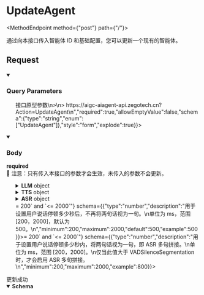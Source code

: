 <h1 className={"openapi__heading"}>UpdateAgent</h1>

<MethodEndpoint method={"post"} path={"/"}></MethodEndpoint>


通过向本接口传入智能体 ID 和基础配置，您可以更新一个现有的智能体。
## Request
<details style={{"marginBottom":"1rem"}} className={"openapi-markdown__details"} data-collapsed={false} open={true}><summary style={{}}><h3 className={"openapi-markdown__details-summary-header-params"}>Query Parameters</h3></summary><div><ul><ParamsItem className={"paramsItem"} param={{"name":"Action","in":"query","description":"> 接口原型参数\n>\n> https://aigc-aiagent-api.zegotech.cn?Action=UpdateAgent\n","required":true,"allowEmptyValue":false,"schema":{"type":"string","enum":["UpdateAgent"]},"style":"form","explode":true}}></ParamsItem><ParamsItem className={"paramsItem"} param={{"name":"AppId","in":"query","description":"AppId，ZEGO 分配的用户唯一凭证。","required":true,"schema":{"type":"integer","format":"uint32"}}}></ParamsItem><ParamsItem className={"paramsItem"} param={{"name":"SignatureNonce","in":"query","description":"随机字符串。","required":true,"schema":{"type":"string"}}}></ParamsItem><ParamsItem className={"paramsItem"} param={{"name":"Timestamp","in":"query","description":"Unix 时间戳，单位为秒。最多允许 10 分钟的误差。","required":true,"schema":{"type":"integer","format":"int64"}}}></ParamsItem><ParamsItem className={"paramsItem"} param={{"name":"Signature","in":"query","description":"签名，用于验证请求的合法性。","required":true,"schema":{"type":"string"}}}></ParamsItem><ParamsItem className={"paramsItem"} param={{"name":"SignatureVersion","in":"query","description":"签名版本号，默认值为 2.0。","required":true,"schema":{"type":"string","enum":["2.0"]}}}></ParamsItem></ul></div></details>
<MimeTabs className={"openapi-tabs__mime request"}><TabItem label={"application/json"} value={"application/json-schema"}><details style={{}} className={"openapi-markdown__details mime"} data-collapsed={false} open={true}><summary style={{}} className={"openapi-markdown__details-summary-mime"}><h3 className={"openapi-markdown__details-summary-header-body"}>Body</h3><strong className={"openapi-schema__required"}>required</strong></summary><div className={"body-description-container"}><div className={"body-description"}>📌 注意：只有传入本接口的参数才会生效，未传入的参数不会更新。</div></div><ul className={"request-schema-first-body-node-container"}><SchemaItem collapsible={false} name={"AgentId"} required={true} schemaName={"string"} qualifierMessage={undefined} schema={{"type":"string","description":"已注册智能体的唯一标识。","example":"xiaozhi"}}></SchemaItem><SchemaItem collapsible={false} name={"Name"} required={false} schemaName={"string"} qualifierMessage={"**Possible values:** `<= 64 characters`"} schema={{"type":"string","description":"智能体名称","maxLength":64,"example":"小智"}}></SchemaItem><SchemaItem collapsible={true} className={"schemaItem"}><details style={{}} className={"openapi-markdown__details"}><summary style={{}}><span className={"openapi-schema__container"}><strong className={"openapi-schema__property"}>LLM</strong><span className={"openapi-schema__name"}> object</span></span></summary><div className={"schema-description-container"}><SchemaItem collapsible={false} name={"Url"} required={true} schemaName={"string"} qualifierMessage={undefined} schema={{"type":"string","description":"接收请求的端点（可以是你自己的服务，也可以是任何 LLM 服务提供商提供的服务），并且必须兼容 [OpenAI Chat Completions API](https://platform.openai.com/docs/api-reference/chat)。\n\n例如：https://api.openai.com/v1/chat/completions\n\n> **📌 重要说明**\n>\n> 如果 ApiKey 设置为 \"zego_test\"，则必须使用以下 Url 地址之一：\n> - MiniMax：https://api.minimax.chat/v1/text/chatcompletion_v2\n> - 火山引擎（豆包）：https://ark.cn-beijing.volces.com/api/v3/chat/completions\n> - 阿里云百炼（通义千问）：https://dashscope.aliyuncs.com/compatible-mode/v1/chat/completions\n> - 阶跃星辰：https://api.stepfun.com/v1/chat/completions\n","example":"https://ark.cn-beijing.volces.com/api/v3/chat/completions"}}></SchemaItem><SchemaItem collapsible={false} name={"ApiKey"} required={false} schemaName={"string"} qualifierMessage={undefined} schema={{"type":"string","description":"LLM 服务提供商用于认证的参数。默认为空，但在生产环境中必须提供。\n\n> **📌 重要说明**\n>\n> 在接入测试期间(AI Agent 服务开通 2 周内)，可以将该参数值设置为 \"zego_test\" 即可使用该服务。\n","example":"zego_test"}}></SchemaItem><SchemaItem collapsible={false} name={"Model"} required={true} schemaName={"string"} qualifierMessage={undefined} schema={{"type":"string","description":"LLM 模型。不同的 LLM 服务提供商支持不同的模型，请参考其官方文档选择合适的模型。\n\n> **📌 重要说明**\n>\n> 如果 ApiKey 设置为 \"zego_test\"，则必须使用以下模型之一：\n> - MiniMax：\n>   - *MiniMax-Text-01*\n> - 火山引擎（豆包）：\n>   - *doubao-1-5-pro-32k-250115*\n>   - *doubao-1-5-lite-32k-250115*\n> - 阿里云百炼（通义千问）：\n>   - *qwen-plus*\n> - 阶跃星辰：\n>   - *step-2-16k*\n","example":"doubao-1-5-lite-32k-250115"}}></SchemaItem><SchemaItem collapsible={false} name={"SystemPrompt"} required={false} schemaName={"string"} qualifierMessage={undefined} schema={{"type":"string","description":"智能体系统提示（prompt）。调用 LLM 时附加在最前的预定义信息，用于控制 LLM 输出。可以是角色设定、提示词和回答样例等。","example":"你是一个友好的助手"}}></SchemaItem><SchemaItem collapsible={false} name={"Temperature"} required={false} schemaName={"number"} qualifierMessage={"**Possible values:** `>= 0` and `<= 2`"} schema={{"type":"number","description":"数值越高，输出越随机；数值越低，输出越集中和确定。","minimum":0,"maximum":2,"default":0.7,"example":0.7}}></SchemaItem><SchemaItem collapsible={false} name={"TopP"} required={false} schemaName={"number"} qualifierMessage={"**Possible values:** `>= 0` and `<= 1`"} schema={{"type":"number","description":"采样方法，数值越小，确定性越强；数值越大，随机性越强。","minimum":0,"maximum":1,"default":0.9,"example":0.9}}></SchemaItem><SchemaItem collapsible={false} name={"Params"} required={false} schemaName={"object"} qualifierMessage={undefined} schema={{"type":"object","description":"LLM 服务提供商支持的其他参数，如最大 Token 数量限制等。不同的 LLM 提供商支持不同的参数，请参考其官方文档并根据需要填写。","example":{"max_tokens":16384}}}></SchemaItem><SchemaItem collapsible={false} name={"AddAgentInfo"} required={false} schemaName={"boolean"} qualifierMessage={undefined} schema={{"type":"boolean","description":"如果此值为 true，AI Agent 服务器在请求 LLM 服务时会在请求参数中包含智能体信息。\n您可以使用此参数在自定义 LLM 服务中执行额外的业务逻辑。\n\nagent_info 的结构如下：\n- room_id: 房间 ID\n- user_id: 用户 ID\n- agent_instance_id: 智能体实例 ID\n","default":false,"example":false}}></SchemaItem></div></details></SchemaItem><SchemaItem collapsible={true} className={"schemaItem"}><details style={{}} className={"openapi-markdown__details"}><summary style={{}}><span className={"openapi-schema__container"}><strong className={"openapi-schema__property"}>TTS</strong><span className={"openapi-schema__name"}> object</span></span></summary><div className={"schema-description-container"}><SchemaItem collapsible={false} name={"Vendor"} required={true} schemaName={"string"} qualifierMessage={"**Possible values:** [`Aliyun`, `ByteDance`, `ByteDanceFlowing`, `MiniMax`, `CosyVoice`]"} schema={{"type":"string","description":"语音合成（TTS）服务提供商。选项：\n- Aliyun: 阿里云\n- ByteDance: 字节跳动火山语音（大模型语音合成 API）\n- ByteDanceFlowing: 字节跳动火山语音（流式语音合成 API (WebSocket)）\n- MiniMax: MiniMax\n- CosyVoice: 阿里云 CosyVoice\n","enum":["Aliyun","ByteDance","ByteDanceFlowing","MiniMax","CosyVoice"],"example":"ByteDance"}}></SchemaItem><SchemaItem collapsible={true} className={"schemaItem"}><details style={{}} className={"openapi-markdown__details"}><summary style={{}}><span className={"openapi-schema__container"}><strong className={"openapi-schema__property"}>Params</strong><span className={"openapi-schema__name"}> object</span><span className={"openapi-schema__divider"}></span><span className={"openapi-schema__required"}>required</span></span></summary><div className={"schema-description-container"}><div className={"schema-description"}><div>  <p>TTS 配置参数，格式为 JSON 对象。包含 app 参数（用于认证）和其他参数（用于调整 TTS 效果）。</p>  <br/>  <p>除 app 参数外，还可以传入其他 TTS 配置参数来调整语音合成效果，这些参数会直接透传给对应的 TTS 服务提供商。</p>  <p>您可以根据 Vendor 的值，参考如下服务提供商的官方文档获取所需信息：</p>  <p>- Aliyun：[智能语音合成 - 接口说明](https://help.aliyun.com/zh/isi/developer-reference/overview-of-speech-synthesis?spm=a2c4g.11186623.help-menu-30413.d_3_1_0_0.9e5b1f01YvXYPa&scm=20140722.H_84435._.OR_help-T_cn~zh-V_1#section-ljp-l5z-efu)</p>  <p>- ByteDance：[大模型语音合成 API - 参数列表 - 请求参数](https://www.volcengine.com/docs/6561/1257584#%E8%AF%B7%E6%B1%82%E5%8F%82%E6%95%B0)</p>  <p>- ByteDanceFlowing：[双向流式 API - WebSocket 二进制协议](https://www.volcengine.com/docs/6561/1329505#websocket-%E4%BA%8C%E8%BF%9B%E5%88%B6%E5%8D%8F%E8%AE%AE) 中的 “Payload 请求参数”</p>  <p>- MiniMax：[语音模型 - T2A v2 - WebSocket - 接口请求参数](https://platform.minimaxi.com/document/T2A%20V2?key=66719005a427f0c8a5701643#PxNsxKPXzZqmI7zIc3O2Wy63)</p>  <p>- CosyVoice：[语音合成CosyVoice WebSocket API](https://help.aliyun.com/zh/model-studio/cosyvoice-websocket-api?spm=a2c4g.11186623.help-menu-2400256.d_2_5_0_2.3edf33b47WqNcp) 中的 “payload 请求参数”</p></div></div><SchemaItem collapsible={true} className={"schemaItem"}><details style={{}} className={"openapi-markdown__details"}><summary style={{}}><strong>app</strong><span className={"schema-name"}> object</span><strong style={{"fontSize":"var(--ifm-code-font-size)","color":"var(--openapi-required)"}}> required</strong></summary><div className={"schema-description-container"}><div className={"schema-description"}>用于 TTS 服务鉴权，不同的 Vendor 值要求传入的 app 参数的结构不同，请查看一下每个厂商的要求说明。</div></div><div className={"oneof-container"}><span className={"oneof-label badge badge--info"}>oneOf</span><SchemaTabs><TabItem label={"Aliyun"} value={"0-item-properties"}><SchemaItem collapsible={false} name={"app_key"} required={true} schemaName={"string"} qualifierMessage={undefined} schema={{"type":"string","description":"请参考阿里云文档 [智能语音交互 - 快速入门 - 从这里开始](https://help.aliyun.com/zh/isi/getting-started/start-here?spm=a2c4g.11186623.0.0.44f34b4f40XABA#659bb8103941q) 中 “步骤 4：管理项目” 获取 AppKey 并传入此处。\n> **📌 重要说明**\n>\n> 在接入测试期间(AI Agent 服务开通 2 周内)，可以将该参数值设置为 \"zego_test\" 即可使用该服务。\n","example":"zego_test"}}></SchemaItem><SchemaItem collapsible={false} name={"ak_id"} required={true} schemaName={"string"} qualifierMessage={undefined} schema={{"type":"string","description":"请参考阿里云文档 [智能语音交互 - 快速入门 - 从这里开始](https://help.aliyun.com/zh/isi/getting-started/start-here?spm=a2c4g.11186623.0.0.44f34b4f40XABA#659bb8103941q) 中 “步骤 2：创建 AccessKey” 获取 AccessKey ID 并传入此处。\n> **📌 重要说明**\n>\n> 在接入测试期间(AI Agent 服务开通 2 周内)，可以将该参数值设置为 \"zego_test\" 即可使用该服务。\n","example":"zego_test"}}></SchemaItem><SchemaItem collapsible={false} name={"ak_key"} required={true} schemaName={"string"} qualifierMessage={undefined} schema={{"type":"string","description":"请参考阿里云文档 [智能语音交互 - 快速入门 - 从这里开始](https://help.aliyun.com/zh/isi/getting-started/start-here?spm=a2c4g.11186623.0.0.44f34b4f40XABA#659bb8103941q) 中 “步骤 2：创建 AccessKey” 获取 AccessKey Secret 并传入此处。\n> **📌 重要说明**\n>\n> 在接入测试期间(AI Agent 服务开通 2 周内)，可以将该参数值设置为 \"zego_test\" 即可使用该服务。\n","example":"zego_test"}}></SchemaItem></TabItem><TabItem label={"ByteDance"} value={"1-item-properties"}><SchemaItem collapsible={false} name={"appid"} required={true} schemaName={"string"} qualifierMessage={undefined} schema={{"type":"string","description":"请参考火山引擎文档 [语音技术 - 快速入门 - 控制台使用 FAQ](https://www.volcengine.com/docs/6561/196768#q1%EF%BC%9A%E5%93%AA%E9%87%8C%E5%8F%AF%E4%BB%A5%E8%8E%B7%E5%8F%96%E5%88%B0%E4%BB%A5%E4%B8%8B%E5%8F%82%E6%95%B0appid%EF%BC%8Ccluster%EF%BC%8Ctoken%EF%BC%8Cauthorization-type%EF%BC%8Csecret-key-%EF%BC%9F) 中 “哪里可以获取到以下参数appid，cluster，token，authorization_type，secret_key ？”。\n> **📌 重要说明**\n>\n> 在接入测试期间(AI Agent 服务开通 2 周内)，可以将该参数值设置为 \"zego_test\" 即可使用该服务。\n","example":"zego_test"}}></SchemaItem><SchemaItem collapsible={false} name={"token"} required={true} schemaName={"string"} qualifierMessage={undefined} schema={{"type":"string","description":"请参考火山引擎文档 [语音技术 - 快速入门 - 控制台使用 FAQ](https://www.volcengine.com/docs/6561/196768#q1%EF%BC%9A%E5%93%AA%E9%87%8C%E5%8F%AF%E4%BB%A5%E8%8E%B7%E5%8F%96%E5%88%B0%E4%BB%A5%E4%B8%8B%E5%8F%82%E6%95%B0appid%EF%BC%8Ccluster%EF%BC%8Ctoken%EF%BC%8Cauthorization-type%EF%BC%8Csecret-key-%EF%BC%9F) 中 “哪里可以获取到以下参数appid，cluster，token，authorization_type，secret_key ？”。\n> **📌 重要说明**\n>\n> 在接入测试期间(AI Agent 服务开通 2 周内)，可以将该参数值设置为 \"zego_test\" 即可使用该服务。\n","example":"zego_test"}}></SchemaItem><SchemaItem collapsible={false} name={"cluster"} required={true} schemaName={""} qualifierMessage={"**Possible values:** [`volcano_tts`, `volcano_mega`, `volcano_icl`]"} schema={{"description":"火山引擎集群配置\n> **📌 重要说明**\n>\n> 此参数需与 audio.voice_type 参数匹配。\n","enum":["volcano_tts","volcano_mega","volcano_icl"],"default":"volcano_tts","example":"volcano_tts"}}></SchemaItem></TabItem><TabItem label={"ByteDanceFlowing"} value={"2-item-properties"}><SchemaItem collapsible={false} name={"appid"} required={true} schemaName={"string"} qualifierMessage={undefined} schema={{"type":"string","description":"请参考火山引擎文档 [语音技术 - 快速入门 - 控制台使用 FAQ](https://www.volcengine.com/docs/6561/196768#q1%EF%BC%9A%E5%93%AA%E9%87%8C%E5%8F%AF%E4%BB%A5%E8%8E%B7%E5%8F%96%E5%88%B0%E4%BB%A5%E4%B8%8B%E5%8F%82%E6%95%B0appid%EF%BC%8Ccluster%EF%BC%8Ctoken%EF%BC%8Cauthorization-type%EF%BC%8Csecret-key-%EF%BC%9F) 中 “哪里可以获取到以下参数appid，cluster，token，authorization_type，secret_key ？”。\n> **📌 重要说明**\n>\n> 在接入测试期间(AI Agent 服务开通 2 周内)，可以将该参数值设置为 \"zego_test\" 即可使用该服务。\n","example":"zego_test"}}></SchemaItem><SchemaItem collapsible={false} name={"token"} required={true} schemaName={"string"} qualifierMessage={undefined} schema={{"type":"string","description":"请参考火山引擎文档 [语音技术 - 快速入门 - 控制台使用 FAQ](https://www.volcengine.com/docs/6561/196768#q1%EF%BC%9A%E5%93%AA%E9%87%8C%E5%8F%AF%E4%BB%A5%E8%8E%B7%E5%8F%96%E5%88%B0%E4%BB%A5%E4%B8%8B%E5%8F%82%E6%95%B0appid%EF%BC%8Ccluster%EF%BC%8Ctoken%EF%BC%8Cauthorization-type%EF%BC%8Csecret-key-%EF%BC%9F) 中 “哪里可以获取到以下参数appid，cluster，token，authorization_type，secret_key ？”。\n> **📌 重要说明**\n>\n> 在接入测试期间(AI Agent 服务开通 2 周内)，可以将该参数值设置为 \"zego_test\" 即可使用该服务。\n","example":"zego_test"}}></SchemaItem><SchemaItem collapsible={false} name={"resource_id"} required={true} schemaName={""} qualifierMessage={"**Possible values:** [`volc.service_type.10029`, `volc.megatts.default`, `volc.megatts.concurr`]"} schema={{"description":"火山引擎资源 ID\n> **📌 重要说明**\n>\n> 此参数需与 req_params.speaker 参数匹配。\n","enum":["volc.service_type.10029","volc.megatts.default","volc.megatts.concurr"],"default":"volc.service_type.10029","example":"volc.service_type.10029"}}></SchemaItem></TabItem><TabItem label={"MiniMax"} value={"3-item-properties"}><SchemaItem collapsible={false} name={"api_key"} required={true} schemaName={"string"} qualifierMessage={undefined} schema={{"type":"string","description":"请参考 MiniMax 文档 [快速开始](https://platform.minimaxi.com/document/Fast%20access?key=66701cf51d57f38758d581b2) 获取 api key 并传入此处。\n> **📌 重要说明**\n>\n> 在接入测试期间(AI Agent 服务开通 2 周内)，可以将该参数值设置为 \"zego_test\" 即可使用该服务。\n","example":"zego_test"}}></SchemaItem></TabItem><TabItem label={"CosyVoice"} value={"4-item-properties"}><SchemaItem collapsible={false} name={"api_key"} required={true} schemaName={"string"} qualifierMessage={undefined} schema={{"type":"string","description":"请参考 CosyVoice 文档 [获取API Key](https://help.aliyun.com/zh/model-studio/get-api-key?spm=a2c4g.11186623.0.0.621433b4VRO9z6) 获取 api key 并传入此处。\n> **📌 重要说明**\n>\n> 在接入测试期间(AI Agent 服务开通 2 周内)，可以将该参数值设置为 \"zego_test\" 即可使用该服务。\n","example":"zego_test"}}></SchemaItem></TabItem></SchemaTabs></div></details></SchemaItem><SchemaItem collapsible={false} name={"other_params"} required={false} schemaName={"string"} qualifierMessage={undefined} schema={{"type":"string","description":"\n> **📌 重要说明**\n>\n> other_params 不是一个有效参数，仅仅是为了说明如何透传厂商参数。\n> 除 app 参数外，其余参数均直接透传厂商参数。\n\n以下是各家厂商的参数填写示例，请根据实际需求填写：\n\n1. Aliyun:\n```json\n\"TTS\": {\n    \"Vendor\": \"Aliyun\",\n    \"Params\": {\n        \"app\":{\n            \"app_key\": \"your key\",\n            \"ak_id\": \"your ak id\",\n            \"ak_key\": \"your ak key\"\n        },\n        \"voice\": \"zhitian_emo\"\n    }\n}\n```\n2. ByteDance:\n```json\n/*\n    cluster 配置说明：\n    默认 ：volcano_tts：普通音色的集群\n          volcano_mega： 声音复刻大模型 1.0\n          volcano_icl：声音复刻大模型 2.0\n*/\n\n\"TTS\": {\n    \"Vendor\": \"ByteDance\",\n    \"Params\": {\n        \"app\": {\n            \"appid\": \"your_appid\",\n            \"token\": \"your_token\",\n            \"cluster\": \"volcano_tts\"\n        },\n        \"audio\": {\n            \"voice_type\": \"your_voice_type\"\n        }\n    }\n}\n```\n3. ByteDanceFlowing:\n```json\n/*\n    resource_id 配置说明：\n    默认 ：volc.service_type.10029， 即：火山大模型语音合成\n    声音复刻2.0：\n       volc.megatts.default（小时版）\n       volc.megatts.concurr（并发版）\n    ⚠️（不支持声音复刻1.0）\n    ⚠️注意：speaker（音色id）和resource_id 要匹配\n*/\n\n\"TTS\": {\n    \"Vendor\": \"ByteDanceFlowing\",\n    \"Params\": {\n        \"app\": {\n            \"appid\": \"your appid\",\n            \"token\": \"your token\",\n            \"resource_id\": \"volc.service_type.10029\" // 音色resourceid\n        },\n        \"req_params\": {\n            \"speaker\": \"zh_female_qingxinnvsheng_mars_bigtts\" //音色id\n        }\n    }\n}\n```\n4. Minimax:\n```json\n\"TTS\": {\n    \"Vendor\": \"MiniMax\",\n    \"Params\": {\n        \"app\": {\n            \"group_id\": \"your_group_id\",\n            \"api_key\":  \"your_api_key\",\n        },\n        \"model\": \"speech-02-turbo-preview\",\n        \"voice_setting\": {\n            \"voice_id\": \"male-qn-qingse\"\n        }\n    }\n}\n```\n5. CosyVoice:\n```json\n{\n    \"Vendor\": \"CosyVoice\",\n    \"Params\": {\n        \"app\": {\n            \"api_key\": \"your_api_key\"\n        },\n        \"payload\": {\n            \"model\": \"cosyvoice-v2\",\n            \"parameters\": {\n                \"voice\": \"longxiaochun_v2\"\n            }\n        }\n    }\n}\n```\n"}}></SchemaItem></div></details></SchemaItem><SchemaItem collapsible={true} className={"schemaItem"}><details style={{}} className={"openapi-markdown__details"}><summary style={{}}><span className={"openapi-schema__container"}><strong className={"openapi-schema__property"}>FilterText</strong><span className={"openapi-schema__name"}> object[]</span></span></summary><div className={"schema-description-container"}><div className={"schema-description"}>从 LLM 返回的内容中过滤指定标点符号内的文本，然后再进行语音合成。注意：- 需要在 LLM > SystemPrompt 中定义哪些内容应该放在指定标点符号内- 此参数在更新智能体实例时无法更新</div><li className={"opening-array-bracket-container"}><div className={"opening-array-bracket"}><span className={"opening-array-bracket_text"}>Array</span><span className={"opening-array-bracket_symbol"}>[</span></div></li><SchemaItem collapsible={false} name={"BeginCharacters"} required={true} schemaName={"string"} qualifierMessage={undefined} schema={{"type":"string","description":"过滤文本的开始标点符号。例如，如果要过滤 () 中的内容，请设置为 (。","example":"("}}></SchemaItem><SchemaItem collapsible={false} name={"EndCharacters"} required={true} schemaName={"string"} qualifierMessage={undefined} schema={{"type":"string","description":"过滤文本的结束标点符号。例如，如果要过滤 () 中的内容，请设置为 )。","example":")"}}></SchemaItem><li className={"closing-array-bracket-container"}><div className={"closing-array-bracket"}>]</div></li></div></details></SchemaItem><SchemaItem collapsible={false} name={"TerminatorText"} required={false} schemaName={"string"} qualifierMessage={"**Possible values:** `<= 4 characters`"} schema={{"type":"string","maxLength":4,"description":"可用于设置 TTS 的终止文本。若输入 TTS 的文本中出现匹配 TerminatorText 字符串的内容，则本轮 TTS 从 TerminatorText 字符串（包含）开始的内容将不再进行语音合成。\n> **📌 重要说明**\n>\n> 双向流式只能设置一个字符。\n"}}></SchemaItem></div></details></SchemaItem><SchemaItem collapsible={true} className={"schemaItem"}><details style={{}} className={"openapi-markdown__details"}><summary style={{}}><span className={"openapi-schema__container"}><strong className={"openapi-schema__property"}>ASR</strong><span className={"openapi-schema__name"}> object</span></span></summary><div className={"schema-description-container"}><SchemaItem collapsible={false} name={"HotWord"} required={false} schemaName={"string"} qualifierMessage={undefined} schema={{"type":"string","description":"热词列表用于提高识别准确率。格式：Hotword1|Weight1,Hotword2|Weight2,Hotword3|Weight3\n\n单个热词不超过 30 个字符（最多 10 个汉字），不能包含空格，权重范围：[-1, 11]。\n最多支持 128 个热词\n\n> **📌 重要说明**\n>\n> 当权重为 11 时，表示该词为超级热词。建议仅将重要且必须生效的热词设置到 11，过多权重为 11 的热词会影响识别效果。\n","example":"历史类|10,物理类|10,体育类|10"}}></SchemaItem><SchemaItem collapsible={true} className={"schemaItem"}><details style={{}} className={"openapi-markdown__details"}><summary style={{}}><span className={"openapi-schema__container"}><strong className={"openapi-schema__property"}>Params</strong><span className={"openapi-schema__name"}> object</span></span></summary><div className={"schema-description-container"}><div className={"schema-description"}>扩展参数，详情请联系 ZEGO 技术支持。</div><SchemaItem collapsible={false} name={"engine_model_type"} required={false} schemaName={"string"} qualifierMessage={"**Possible values:** [`16k_zh`, `16k_zh-PY`, `16k_zh-TW`, `16k_zh_edu`, `16k_zh_medical`, `16k_zh_court`, `16k_yue`, `16k_en`, `16k_en_game`, `16k_en_edu`, `16k_ko`, `16k_ja`, `16k_th`, `16k_id`, `16k_vi`, `16k_ms`, `16k_fil`, `16k_pt`, `16k_tr`, `16k_ar`, `16k_es`, `16k_hi`, `16k_fr`, `16k_de`, `16k_zh_dialect`]"} schema={{"type":"string","default":"16k_zh","enum":["16k_zh","16k_zh-PY","16k_zh-TW","16k_zh_edu","16k_zh_medical","16k_zh_court","16k_yue","16k_en","16k_en_game","16k_en_edu","16k_ko","16k_ja","16k_th","16k_id","16k_vi","16k_ms","16k_fil","16k_pt","16k_tr","16k_ar","16k_es","16k_hi","16k_fr","16k_de","16k_zh_dialect"],"description":"设置识别引擎模型类型\n<details>\n<summary>点击展开查看支持的语言类型详细说明</summary>\n<ul>\n  <li>16k_zh：中文通用；</li>\n  <li>16k_zh-PY：中英粤；</li>\n  <li>16k_zh-TW：中文繁体；</li>\n  <li>16k_zh_edu：中文教育；</li>\n  <li>16k_zh_medical：中文医疗；</li>\n  <li>16k_zh_court：中文法庭；</li>\n  <li>16k_yue：粤语；</li>\n  <li>16k_en：英文通用；</li>\n  <li>16k_en_game：英文游戏；</li>\n  <li>16k_en_edu：英文教育；</li>\n  <li>16k_ko：韩语；</li>\n  <li>16k_ja：日语；</li>\n  <li>16k_th：泰语；</li>\n  <li>16k_id：印度尼西亚语；</li>\n  <li>16k_vi：越南语；</li>\n  <li>16k_ms：马来语；</li>\n  <li>16k_fil：菲律宾语；</li>\n  <li>16k_pt：葡萄牙语；</li>\n  <li>16k_tr：土耳其语；</li>\n  <li>16k_ar：阿拉伯语；</li>\n  <li>16k_es：西班牙语；</li>\n  <li>16k_hi：印地语；</li>\n  <li>16k_fr：法语；</li>\n  <li>16k_de：德语；</li>\n  <li>16k_zh_dialect：中文普通话 + 多方言混合引擎，除普通话外支持23种方言（上海话、四川话、武汉话、贵阳话、昆明话、西安话、郑州话、太原话、兰州话、银川话、西宁话、南京话、合肥话、南昌话、长沙话、苏州话、杭州话、济南话、天津话、石家庄话、黑龙江话、吉林话、辽宁话）；</li>\n</ul>\n</details>\n"}}></SchemaItem></div></details></SchemaItem><SchemaItem collapsible={false} name={"VADSilenceSegmentation"} required={false} schemaName={"number"} qualifierMessage={"**Possible values:** `>= 200` and `<= 2000`"} schema={{"type":"number","description":"用于设置用户说话停顿多少秒后，不再将两句话视为一句。\n单位为 ms，范围 [200，2000]，默认为 500。\n","minimum":200,"maximum":2000,"default":500,"example":500}}></SchemaItem><SchemaItem collapsible={false} name={"PauseInterval"} required={false} schemaName={"number"} qualifierMessage={"**Possible values:** `>= 200` and `<= 2000`"} schema={{"type":"number","description":"用于设置用户说话停顿多少秒内，将两句话视为一句，即 ASR 多句拼接。\n单位为 ms，范围 [200，2000]。\n仅当此值大于 VADSilenceSegmentation 时，才会启用 ASR 多句拼接。\n","minimum":200,"maximum":2000,"example":800}}></SchemaItem></div></details></SchemaItem></ul></details></TabItem></MimeTabs>
<div><div><ApiTabs label={undefined} id={undefined}><TabItem label={"200"} value={"200"}><div>更新成功</div><div><MimeTabs className={"openapi-tabs__mime"} schemaType={"response"}><TabItem label={"application/json"} value={"application/json"}><SchemaTabs className={"openapi-tabs__schema"}><TabItem label={"Schema"} value={"Schema"}><details style={{}} className={"openapi-markdown__details response"} data-collapsed={false} open={true}><summary style={{}} className={"openapi-markdown__details-summary-response"}><strong>Schema</strong></summary><ul className={"response-schema-first-body-node-container"}><SchemaItem collapsible={false} name={"Code"} required={false} schemaName={"integer"} qualifierMessage={undefined} schema={{"type":"integer","description":"返回码，0 表示成功，其他值表示失败。详情请参考 [返回码](/aiagent-server/api-reference/return-codes) 说明。","example":0}}></SchemaItem><SchemaItem collapsible={false} name={"Message"} required={false} schemaName={"string"} qualifierMessage={undefined} schema={{"type":"string","description":"请求结果说明","example":"Success"}}></SchemaItem><SchemaItem collapsible={false} name={"RequestId"} required={false} schemaName={"string"} qualifierMessage={undefined} schema={{"type":"string","description":"请求 ID","example":"1843985617336143872"}}></SchemaItem></ul></details></TabItem><TabItem label={"Example (from schema)"} value={"Example (from schema)"}><ResponseSamples responseExample={"{\n  \"Code\": 0,\n  \"Message\": \"Success\",\n  \"RequestId\": \"1843985617336143872\"\n}"} language={"json"}></ResponseSamples></TabItem></SchemaTabs></TabItem></MimeTabs></div></TabItem></ApiTabs></div></div>
      